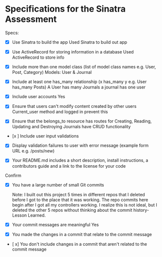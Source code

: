 # Specifications for the Sinatra Assessment

Specs:
- [x] Use Sinatra to build the app
  Used Sinatra to build out app

- [x] Use ActiveRecord for storing information in a database
  Used ActiveRecord to store info

- [x] Include more than one model class (list of model class names e.g. User, Post, Category)
  Models: User & Journal

- [x] Include at least one has_many relationship (x has_many y e.g. User has_many Posts)
    A User has many Journals a journal has one user

- [x] Include user accounts
    Yes
- [x] Ensure that users can't modify content created by other users
    Current_user method and logged in prevent this

- [x] Ensure that the belongs_to resource has routes for Creating, Reading, Updating and Destroying
  Journals have CRUD functionality

- [x ] Include user input validations


- [x] Display validation failures to user with error message (example form URL e.g. /posts/new)


- [x] Your README.md includes a short description, install instructions, a contributors guide and a link to the license for your code

Confirm
- [x] You have a large number of small Git commits

  Note: I built out this project 5 times in different repos that I deleted before I got to the place that it was working. The repo commits here begin after I got all my controllers working. I realize this is not ideal, but I deleted the other 5 repos without thinking about the commit history- Lesson Learned.

- [x] Your commit messages are meaningful
    Yes
- [x] You made the changes in a commit that relate to the commit message

- [ x] You don't include changes in a commit that aren't related to the commit message
